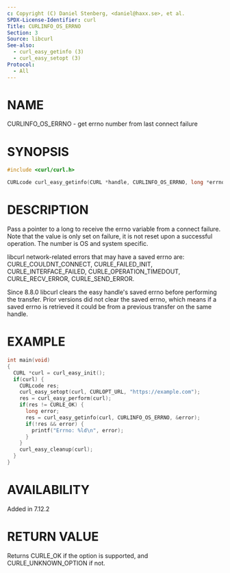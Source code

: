 ```yaml
---
c: Copyright (C) Daniel Stenberg, <daniel@haxx.se>, et al.
SPDX-License-Identifier: curl
Title: CURLINFO_OS_ERRNO
Section: 3
Source: libcurl
See-also:
  - curl_easy_getinfo (3)
  - curl_easy_setopt (3)
Protocol:
  - All
---
```


# NAME

CURLINFO_OS_ERRNO - get errno number from last connect failure

# SYNOPSIS

~~~c
#include <curl/curl.h>

CURLcode curl_easy_getinfo(CURL *handle, CURLINFO_OS_ERRNO, long *errnop);
~~~

# DESCRIPTION

Pass a pointer to a long to receive the errno variable from a connect failure.
Note that the value is only set on failure, it is not reset upon a successful
operation. The number is OS and system specific.

libcurl network-related errors that may have a saved errno are:
CURLE_COULDNT_CONNECT, CURLE_FAILED_INIT, CURLE_INTERFACE_FAILED,
CURLE_OPERATION_TIMEDOUT, CURLE_RECV_ERROR, CURLE_SEND_ERROR.

Since 8.8.0 libcurl clears the easy handle's saved errno before performing the
transfer. Prior versions did not clear the saved errno, which means if a saved
errno is retrieved it could be from a previous transfer on the same handle.

# EXAMPLE

~~~c
int main(void)
{
  CURL *curl = curl_easy_init();
  if(curl) {
    CURLcode res;
    curl_easy_setopt(curl, CURLOPT_URL, "https://example.com");
    res = curl_easy_perform(curl);
    if(res != CURLE_OK) {
      long error;
      res = curl_easy_getinfo(curl, CURLINFO_OS_ERRNO, &error);
      if(!res && error) {
        printf("Errno: %ld\n", error);
      }
    }
    curl_easy_cleanup(curl);
  }
}
~~~

# AVAILABILITY

Added in 7.12.2

# RETURN VALUE

Returns CURLE_OK if the option is supported, and CURLE_UNKNOWN_OPTION if not.
